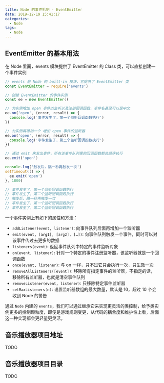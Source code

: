 ```yaml
---
title: Node 的事件机制 - EventEmitter
date: 2019-12-19 15:41:17
categories:
  - Node
tags:
  - Node
---
```


## EventEmitter 的基本用法

在 Node 里面，events 模块提供了 EventEmitter 的 Class 类，可以直接创建一个事件实例

```js
// events 是 Node 的 built-in 模块，它提供了 EventEmitter 类
const EventEmitter = require('events')

// 创建 EventEmitter 的事件实例
const ee = new EventEmitter()

// 为实例增加 open 事件的监听以及注册回调函数，事件名甚至可以是中文
ee.on('open', (error, result) => {
  console.log('事件发生了，第一个监听回调函数执行')
})

// 为实例再增加一个 增加 open 事件的监听器
ee.on('open', (error, result) => {
  console.log('事件发生了，第二个监听回调函数执行')
})

// 通过 emit 来发出事件，所有该事件队列里的回调函数都会顺序执行
ee.emit('open')

console.log('触发后，隔一秒再触发一次')
setTimeout(() => {
  ee.emit('open')
}, 1000)

// 事件发生了，第一个监听回调函数执行
// 事件发生了，第二个监听回调函数执行
// 触发后，隔一秒再触发一次
// 事件发生了，第一个监听回调函数执行
// 事件发生了，第二个监听回调函数执行
```

一个事件实例上有如下的属性和方法：

- `addListener(event, listener)`: 向事件队列后面再增加一个监听器
- `emit(event, [arg1], [arg2], […])`: 向事件队列触发一个事件，同时可以对该事件传过去更多的数据
- `listeners(event)`: 返回事件队列中特定的事件监听对象
- `on(event, listener)`: 针对一个特定的事件注册监听器，该监听器就是一个回调函数
- `once(event, listener)`: 与 on 一样，只不过它只会执行一次，只生效一次
- `removeAllListeners([event])`: 移除所有指定事件的监听器，不指定的话，移除所有监听器，也就是清空事件队列
- `removeListener(event, listener)`: 只移除特定事件监听器
- `setMaxListeners(n)`: 设置监听器数组的最大数量，默认是 10，超过 10 个会收到 Node 的警告

通过 `Node` 内建的 `events`，我们可以通过继承它来实现更灵活的类控制，给予类实例更多的控制颗粒度，即便是游戏规则变更，从代码的耦合度和维护性上看，后面这一种实现都会更轻量更灵活。

## 音乐播放器项目地址

TODO

## 音乐播放器项目目录

TODO
